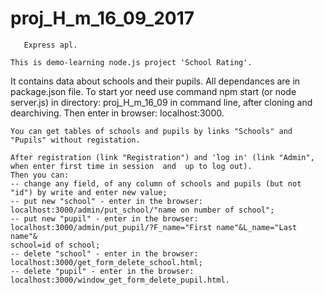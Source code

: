# proj_H_m_16_09_2017
       Express apl.
       
    This is demo-learning node.js project 'School Rating'.
 It contains data about schools and their pupils. All dependances are in package.json file.
 To start yor need use command npm start (or node server.js) in directory: proj_H_m_16_09 
 in command line, after cloning and dearchiving.
     Then enter in browser: localhost:3000.
     
    You can get tables of schools and pupils by links "Schools" and "Pupils" without registation.
    
    After registration (link "Registration") and 'log in' (link "Admin", when enter first time in session  and  up to log out).
    Then you can:
    -- change any field, of any column of schools and pupils (but not "id") by write and enter new value;
    -- put new "school" - enter in the browser: localhost:3000/admin/put_school/"name on number of school";
    -- put new "pupil" - enter in the browser: localhost:3000/admin/put_pupil/?F_name="First name"&L_name="Last name"&
    school=id of school;
    -- delete "school" - enter in the browser: localhost:3000/get_form_delete_school.html;
    -- delete "pupil" - enter in the browser: localhost:3000/window_get_form_delete_pupil.html.


